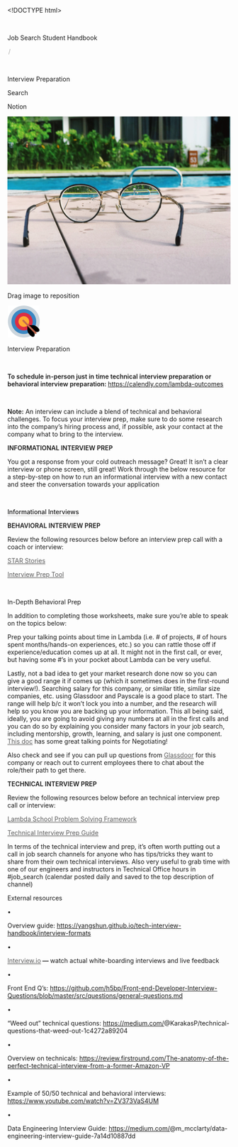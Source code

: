 &lt;!DOCTYPE html&gt;

[](https://www.notion.so/Job-Search-Student-Handbook-340f68fa73f14905ba2d9a6c14758a10)

<img src="data:image/gif;base64,R0lGODlhAQABAIAAAP///wAAACH5BAEAAAAALAAAAAABAAEAAAICRAEAOw==" alt="🔎" class="notion-emoji" />

Job Search Student Handbook

<span style="margin-left: 2px; margin-right: 2px; color: rgba(55, 53, 47, 0.4);">/</span>

<img src="data:image/gif;base64,R0lGODlhAQABAIAAAP///wAAACH5BAEAAAAALAAAAAABAAEAAAICRAEAOw==" alt="🎯" class="notion-emoji" />

Interview Preparation

Search

Notion

![](job-handbook_files/photo-1518655061710-5ccf392c275a)

Drag image to reposition

<img src="data:image/gif;base64,R0lGODlhAQABAIAAAP///wAAACH5BAEAAAAALAAAAAABAAEAAAICRAEAOw==" alt="🎯" class="notion-emoji" />![🎯](job-handbook_files/1f3af.svg)

Interview Preparation

<img src="data:image/gif;base64,R0lGODlhAQABAIAAAP///wAAACH5BAEAAAAALAAAAAABAAEAAAICRAEAOw==" alt="👋🏻" class="notion-emoji" />

<span style="font-weight:600" data-token-index="0">To schedule in-person just in time technical interview preparation or behavioral interview preparation: </span><a href="https://calendly.com/lambda-outcomes" class="notion-link-token notion-enable-hover"><span style="border-bottom:0.05em solid;border-color:rgba(55,53,47,0.4);opacity:0.7">https://calendly.com/lambda-outcomes</span></a>

<img src="data:image/gif;base64,R0lGODlhAQABAIAAAP///wAAACH5BAEAAAAALAAAAAABAAEAAAICRAEAOw==" alt="🗒️" class="notion-emoji" />

<span style="font-weight:600" data-token-index="0">Note:</span><span style="font-style:italic" data-token-index="1"> </span>An interview can include a blend of technical and behavioral challenges. To focus your interview prep, make sure to do some research into the company’s hiring process and, if possible, ask your contact at the company what to bring to the interview.

<span style="font-weight:600" data-token-index="0">INFORMATIONAL INTERVIEW PREP </span>

You got a response from your cold outreach message? Great! It isn’t a clear interview or phone screen, still great! Work through the below resource for a step-by-step on how to run an informational interview with a new contact and steer the conversation towards your application <img src="data:image/gif;base64,R0lGODlhAQABAIAAAP///wAAACH5BAEAAAAALAAAAAABAAEAAAICRAEAOw==" alt="⤵️" class="notion-emoji" />

<span style="white-space:nowrap"></span><span style="display:inline;height:1em;width:1em;margin-right:0.2em;margin-bottom:0;white-space:nowrap"><img src="data:image/gif;base64,R0lGODlhAQABAIAAAP///wAAACH5BAEAAAAALAAAAAABAAEAAAICRAEAOw==" alt="ℹ️" class="notion-emoji" /></span>

<span class="notion-page-mention-token__title" style="border-bottom:0.05em solid rgba(55,53,47,0.25);font-weight:500">Informational Interviews</span><span style="white-space:nowrap"></span>

<span style="font-weight:600" data-token-index="0">BEHAVIORAL INTERVIEW PREP</span>

Review the following resources below before an interview prep call with a coach or interview:

<a href="https://docs.google.com/document/d/12dqHqzFTSuHxADm0E_vxMQWqyYVKJyPLuvsM7lnHdYg/edit?usp=sharing" class="notion-link-token notion-enable-hover"><span style="border-bottom:0.05em solid;border-color:rgba(55,53,47,0.4);opacity:0.7">STAR Stories</span></a>

<a href="https://my.lambdaschool.com/resources/interview-prep-tool" class="notion-link-token notion-enable-hover"><span style="border-bottom:0.05em solid;border-color:rgba(55,53,47,0.4);opacity:0.7">Interview Prep Tool</span></a>

[](https://www.notion.so/In-Depth-Behavioral-Prep-797e75772d8f42a89b842a860773aba5)

<img src="data:image/gif;base64,R0lGODlhAQABAIAAAP///wAAACH5BAEAAAAALAAAAAABAAEAAAICRAEAOw==" alt="⭐" class="notion-emoji" />

In-Depth Behavioral Prep

In addition to completing those worksheets, make sure you’re able to speak on the topics below:

Prep your talking points about time in Lambda (i.e. \# of projects, \# of hours spent months/hands-on experiences, etc.) so you can rattle those off if experience/education comes up at all. It might not in the first call, or ever, but having some \#’s in your pocket about Lambda can be very useful.

Lastly, not a bad idea to get your market research done now so you can give a good range it if comes up (which it sometimes does in the first-round interview!). Searching salary for this company, or similar title, similar size companies, etc. using Glassdoor and Payscale is a good place to start. The range will help b/c it won’t lock you into a number, and the research will help so you know you are backing up your information. This all being said, ideally, you are going to avoid giving any numbers at all in the first calls and you can do so by explaining you consider many factors in your job search, including mentorship, growth, learning, and salary is just one component. <a href="https://my.lambdaschool.com/resources/negotiation-and-offer-talking-points" class="notion-link-token notion-enable-hover"><span style="border-bottom:0.05em solid;border-color:rgba(55,53,47,0.4);opacity:0.7">This doc</span></a> has some great talking points for Negotiating!

Also check and see if you can pull up questions from <a href="https://www.glassdoor.com/Interview/index.htm" class="notion-link-token notion-enable-hover"><span style="border-bottom:0.05em solid;border-color:rgba(55,53,47,0.4);opacity:0.7">Glassdoor</span></a> for this company or reach out to current employees there to chat about the role/their path to get there.

<span style="font-weight:600" data-token-index="0">TECHNICAL INTERVIEW PREP</span>

Review the following resources below before an technical interview prep call or interview:

<a href="https://github.com/LambdaSchool/CS-Wiki/wiki/Lambda-Problem-Solving-Framework" class="notion-link-token notion-enable-hover"><span style="border-bottom:0.05em solid;border-color:rgba(55,53,47,0.4);opacity:0.7">Lambda School Problem Solving Framework</span></a>

<a href="https://docs.google.com/document/d/1g9BkZOc2YSyYsa2q-qblXsXcvvU_xteuRt7IxTybAVU/edit" class="notion-link-token notion-enable-hover"><span style="border-bottom:0.05em solid;border-color:rgba(55,53,47,0.4);opacity:0.7">Technical Interview Prep Guide</span></a>

In terms of the technical interview and prep, it’s often worth putting out a call in job search channels for anyone who has tips/tricks they want to share from their own technical interviews. Also very useful to grab time with one of our engineers and instructors in Technical Office hours in \#job\_search (calendar posted daily and saved to the top description of channel)

External resources

•

Overview guide: <a href="https://yangshun.github.io/tech-interview-handbook/interview-formats" class="notion-link-token notion-enable-hover"><span style="border-bottom:0.05em solid;border-color:rgba(55,53,47,0.4);opacity:0.7">https://yangshun.github.io/tech-interview-handbook/interview-formats</span></a>

•

<a href="http://interview.io/" class="notion-link-token notion-enable-hover"><span style="border-bottom:0.05em solid;border-color:rgba(55,53,47,0.4);opacity:0.7">Interview.io</span></a><span style="font-weight:600" data-token-index="1"> — </span>watch actual white-boarding interviews and live feedback

•

Front End Q’s: <a href="https://github.com/h5bp/Front-end-Developer-Interview-Questions/blob/master/src/questions/general-questions.mdWeed" class="notion-link-token notion-enable-hover"><span style="border-bottom:0.05em solid;border-color:rgba(55,53,47,0.4);opacity:0.7">https://github.com/h5bp/Front-end-Developer-Interview-Questions/blob/master/src/questions/general-questions.md</span></a>

•

“Weed out” technical questions: <a href="https://medium.com/@KarakasP/technical-questions-that-weed-out-1c4272a89204" class="notion-link-token notion-enable-hover"><span style="border-bottom:0.05em solid;border-color:rgba(55,53,47,0.4);opacity:0.7">https://medium.com/<span class="citation" data-cites="KarakasP/technical-questions-that-weed-out-1c4272a89204">@KarakasP/technical-questions-that-weed-out-1c4272a89204</span></span></a>

•

Overview on technicals: <a href="https://review.firstround.com/The-anatomy-of-the-perfect-technical-interview-from-a-former-Amazon-VP" class="notion-link-token notion-enable-hover"><span style="border-bottom:0.05em solid;border-color:rgba(55,53,47,0.4);opacity:0.7">https://review.firstround.com/The-anatomy-of-the-perfect-technical-interview-from-a-former-Amazon-VP</span></a>

•

Example of 50/50 technical and behavioral interviews: <a href="https://www.youtube.com/watch?v=ZV373VaS4UM" class="notion-link-token notion-enable-hover"><span style="border-bottom:0.05em solid;border-color:rgba(55,53,47,0.4);opacity:0.7">https://www.youtube.com/watch?v=ZV373VaS4UM</span></a>

•

Data Engineering Interview Guide: <a href="https://medium.com/@m_mcclarty/data-engineering-interview-guide-7a14d10887dd" class="notion-link-token notion-enable-hover"><span style="border-bottom:0.05em solid;border-color:rgba(55,53,47,0.4);opacity:0.7">https://medium.com/<span class="citation" data-cites="m_mcclarty/data-engineering-interview-guide-7a14d10887dd">@m_mcclarty/data-engineering-interview-guide-7a14d10887dd</span></span></a>

<span style="margin: 0px auto; border: 2px dotted rgb(0, 0, 0); position: absolute; z-index: 2147483647; visibility: hidden; left: 96px; width: 0px; top: 293px; height: 0px;"></span><span style="z-index: 2147483647; position: absolute; visibility: hidden; left: 81px; width: 50px; top: 278px; height: 20px; font-size: 10px; color: black;"></span>
